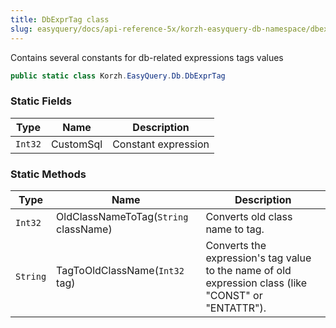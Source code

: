 ```yaml
---
title: DbExprTag class
slug: easyquery/docs/api-reference-5x/korzh-easyquery-db-namespace/dbexprtag-class
---
```



Contains several constants for db-related expressions tags values
```csharp
public static class Korzh.EasyQuery.Db.DbExprTag

```

### Static Fields

| Type | Name | Description | 
| --- | --- | --- | 
| `Int32` | CustomSql | Constant expression | 


### Static Methods

| Type | Name | Description | 
| --- | --- | --- | 
| `Int32` | OldClassNameToTag(`String` className) | Converts old class name to tag. | 
| `String` | TagToOldClassName(`Int32` tag) | Converts the expression's tag value to the name of old expression class (like "CONST" or "ENTATTR"). |